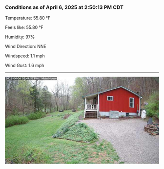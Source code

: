 ### Conditions as of April 6, 2025 at 2:50:13 PM CDT 

Temperature: 55.80 &deg;F

Feels like: 55.80 &deg;F

Humidity: 97%

Wind Direction: NNE

Windspeed: 1.1 mph

Wind Gust: 1.6 mph

---

<img src="./images/latest.jpeg"/>

